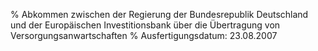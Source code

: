 % Abkommen zwischen der Regierung der Bundesrepublik Deutschland und der Europäischen Investitionsbank über die Übertragung von Versorgungsanwartschaften
% Ausfertigungsdatum: 23.08.2007
 